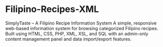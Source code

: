 # Filipino-Recipes-XML
SimplyTaste – A Filipino Recipe Information System A simple, responsive web-based information system for browsing categorized Filipino recipes. Built using HTML, CSS, PHP, XML, XSL, and SQL with an admin-only content management panel and data import/export features.
